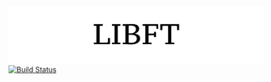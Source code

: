 ![libft](misc/libft.png)
[![Build Status](https://travis-ci.org/chtison/libft.svg?branch=master)](https://travis-ci.org/chtison/libft)

